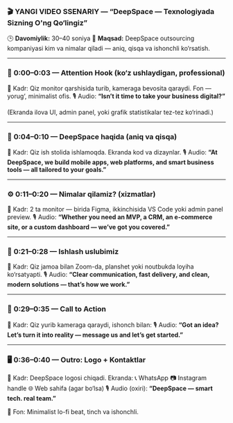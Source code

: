 ### 🎬 **YANGI VIDEO SSENARIY — “DeepSpace — Texnologiyada Sizning O'ng Qo‘lingiz”**

🕒 **Davomiylik:** 30–40 soniya
🎯 **Maqsad:** DeepSpace outsourcing kompaniyasi kim va nimalar qiladi — aniq, qisqa va ishonchli ko‘rsatish.

---

### 🧲 **0:00–0:03 — Attention Hook (ko‘z ushlaydigan, professional)**

📸 Kadr: Qiz monitor qarshisida turib, kameraga bevosita qaraydi. Fon — yorug‘, minimalist ofis.
🎙️ Audio:
**“Isn’t it time to take your business digital?”**

(Ekranda ilova UI, admin panel, yoki grafik statistikalar tez-tez ko‘rinadi.)

---

### 🧠 **0:04–0:10 — DeepSpace haqida (aniq va qisqa)**

📸 Kadr: Qiz ish stolida ishlamoqda. Ekranda kod va dizaynlar.
🎙️ Audio:
**“At DeepSpace, we build mobile apps, web platforms, and smart business tools — all tailored to your goals.”**

---

### ⚙️ **0:11–0:20 — Nimalar qilamiz? (xizmatlar)**

📸 Kadr: 2 ta monitor — birida Figma, ikkinchisida VS Code yoki admin panel preview.
🎙️ Audio:
**“Whether you need an MVP, a CRM, an e-commerce site, or a custom dashboard — we’ve got you covered.”**

---

### 🤝 **0:21–0:28 — Ishlash uslubimiz**

📸 Kadr: Qiz jamoa bilan Zoom-da, planshet yoki noutbukda loyiha ko‘rsatyapti.
🎙️ Audio:
**“Clear communication, fast delivery, and clean, modern solutions — that’s how we work.”**

---

### 🚀 **0:29–0:35 — Call to Action**

📸 Kadr: Qiz yurib kameraga qaraydi, ishonch bilan:
🎙️ Audio:
**“Got an idea? Let’s turn it into reality — message us and let’s get started.”**

---

### 🖥️ **0:36–0:40 — Outro: Logo + Kontaktlar**

📸 Kadr: DeepSpace logosi chiqadi.
Ekranda:
📞 WhatsApp
📷 Instagram handle
🌐 Web sahifa (agar bo‘lsa)
🎙️ Audio (oxiri):
**“DeepSpace — smart tech. real team.”**

🎵 Fon: Minimalist lo-fi beat, tinch va ishonchli.
